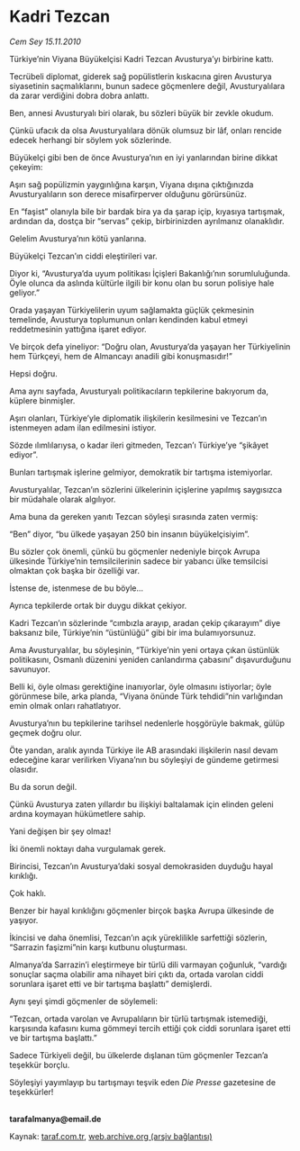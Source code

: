 # Kadri Tezcan

*Cem Sey 15.11.2010*

<div class="yazi"><p>Türkiye’nin Viyana Büyükelçisi Kadri Tezcan Avusturya’yı birbirine kattı.</p>
<p>Tecrübeli diplomat, giderek sağ popülistlerin kıskacına giren Avusturya siyasetinin saçmalıklarını, bunun sadece göçmenlere değil, Avusturyalılara da zarar verdiğini dobra dobra anlattı.</p>
<p>Ben, annesi Avusturyalı biri olarak, bu sözleri büyük bir zevkle okudum.</p>
<p>Çünkü ufacık da olsa Avusturyalılara dönük olumsuz bir lâf, onları rencide edecek herhangi bir söylem yok sözlerinde.</p>
<p>Büyükelçi gibi ben de önce Avusturya’nın en iyi yanlarından birine dikkat çekeyim:</p>
<p>Aşırı sağ popülizmin yaygınlığına karşın, Viyana dışına çıktığınızda Avusturyalıların son derece misafirperver olduğunu görürsünüz.</p>
<p>En “faşist” olanıyla bile bir bardak bira ya da şarap içip, kıyasıya tartışmak, ardından da, dostça bir “servas” çekip, birbirinizden ayrılmanız olanaklıdır.</p>
<p>Gelelim Avusturya’nın kötü yanlarına.</p>
<p>Büyükelçi Tezcan’ın ciddi eleştirileri var.</p>
<p>Diyor ki, “Avusturya’da uyum politikası İçişleri Bakanlığı’nın sorumluluğunda. Öyle olunca da aslında kültürle ilgili bir konu olan bu sorun polisiye hale geliyor.”</p>
<p>Orada yaşayan Türkiyelilerin uyum sağlamakta güçlük çekmesinin temelinde, Avusturya toplumunun onları kendinden kabul etmeyi reddetmesinin yattığına işaret ediyor.</p>
<p>Ve birçok defa yineliyor: “Doğru olan, Avusturya’da yaşayan her Türkiyelinin hem Türkçeyi, hem de Almancayı anadili gibi konuşmasıdır!”</p>
<p>Hepsi doğru.</p>
<p>Ama aynı sayfada, Avusturyalı politikacıların tepkilerine bakıyorum da, küplere binmişler.</p>
<p>Aşırı olanları, Türkiye’yle diplomatik ilişkilerin kesilmesini ve Tezcan’ın istenmeyen adam ilan edilmesini istiyor.</p>
<p>Sözde ılımlılarıysa, o kadar ileri gitmeden, Tezcan’ı Türkiye’ye “şikâyet ediyor”.</p>
<p>Bunları tartışmak işlerine gelmiyor, demokratik bir tartışma istemiyorlar.</p>
<p>Avusturyalılar, Tezcan’ın sözlerini ülkelerinin içişlerine yapılmış saygısızca bir müdahale olarak algılıyor.</p>
<p>Ama buna da gereken yanıtı Tezcan söyleşi sırasında zaten vermiş:</p>
<p>“Ben” diyor, “bu ülkede yaşayan 250 bin insanın büyükelçisiyim”.</p>
<p>Bu sözler çok önemli, çünkü bu göçmenler nedeniyle birçok Avrupa ülkesinde Türkiye’nin temsilcilerinin sadece bir yabancı ülke temsilcisi olmaktan çok başka bir özelliği var.</p>
<p>İstense de, istenmese de bu böyle...</p>
<p>Ayrıca tepkilerde ortak bir duygu dikkat çekiyor.</p>
<p>Kadri Tezcan’ın sözlerinde “cımbızla arayıp, aradan çekip çıkarayım” diye baksanız bile, Türkiye’nin “üstünlüğü” gibi bir ima bulamıyorsunuz.</p>
<p>Ama Avusturyalılar, bu söyleşinin, “Türkiye’nin yeni ortaya çıkan üstünlük politikasını, Osmanlı düzenini yeniden canlandırma çabasını” dışavurduğunu savunuyor.</p>
<p>Belli ki, öyle olması gerektiğine inanıyorlar, öyle olmasını istiyorlar; öyle görünmese bile, arka planda, “Viyana önünde Türk tehdidi”nin varlığından emin olmak onları rahatlatıyor.</p>
<p>Avusturya’nın bu tepkilerine tarihsel nedenlerle hoşgörüyle bakmak, gülüp geçmek doğru olur.</p>
<p>Öte yandan, aralık ayında Türkiye ile AB arasındaki ilişkilerin nasıl devam edeceğine karar verilirken Viyana’nın bu söyleşiyi de gündeme getirmesi olasıdır.</p>
<p>Bu da sorun değil.</p>
<p>Çünkü Avusturya zaten yıllardır bu ilişkiyi baltalamak için elinden geleni ardına koymayan hükümetlere sahip.</p>
<p>Yani değişen bir şey olmaz!</p>
<p>İki önemli noktayı daha vurgulamak gerek.</p>
<p>Birincisi, Tezcan’ın Avusturya’daki sosyal demokrasiden duyduğu hayal kırıklığı.</p>
<p>Çok haklı.</p>
<p>Benzer bir hayal kırıklığını göçmenler birçok başka Avrupa ülkesinde de yaşıyor.</p>
<p>İkincisi ve daha önemlisi, Tezcan’ın açık yüreklilikle sarfettiği sözlerin, “Sarrazin faşizmi”nin karşı kutbunu oluşturması.</p>
<p>Almanya’da Sarrazin’i eleştirmeye bir türlü dili varmayan çoğunluk, “vardığı sonuçlar saçma olabilir ama nihayet biri çıktı da, ortada varolan ciddi sorunlara işaret etti ve bir tartışma başlattı” demişlerdi.</p>
<p>Aynı şeyi şimdi göçmenler de söylemeli:</p>
<p>“Tezcan, ortada varolan ve Avrupalıların bir türlü tartışmak istemediği, karşısında kafasını kuma gömmeyi tercih ettiği çok ciddi sorunlara işaret etti ve bir tartışma başlattı.”</p>
<p>Sadece Türkiyeli değil, bu ülkelerde dışlanan tüm göçmenler Tezcan’a teşekkür borçlu.</p>
<p>Söyleşiyi yayımlayıp bu tartışmayı teşvik eden <i>Die Presse</i> gazetesine de teşekkürler!</p>
<p><b><br/>tarafalmanya@email.de</b></p></div>

Kaynak: [taraf.com.tr](http://www.taraf.com.tr:80/cem-sey/makale-kadri-tezcan.htm), [web.archive.org (arşiv bağlantısı)](http://web.archive.org/web/20101117132331/http://www.taraf.com.tr:80/cem-sey/makale-kadri-tezcan.htm)
